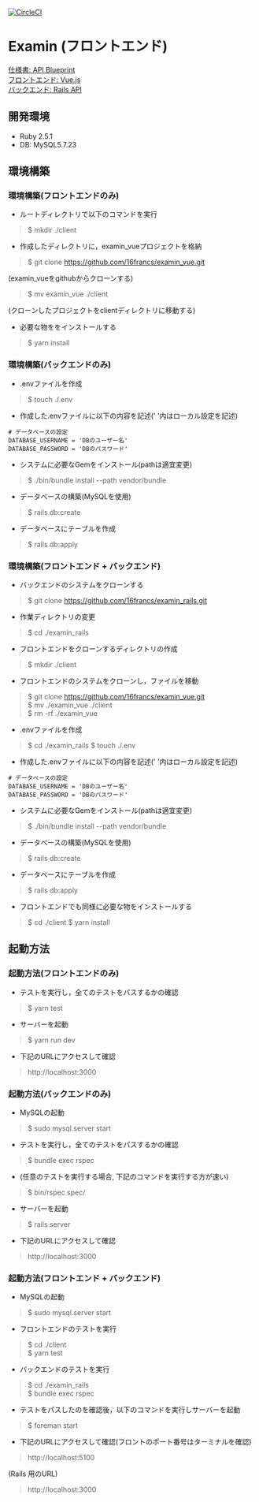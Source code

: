 [![CircleCI]()]()

# Examin (フロントエンド)

[仕様書: API Blueprint](https://github.com/16francs/examin_blueprint)     
[フロントエンド: Vue.js](https://github.com/16francs/examin_vue)     
[バックエンド: Rails API](https://github.com/16francs/examin_rails)

## 開発環境

* Ruby 2.5.1
* DB: MySQL5.7.23

## 環境構築

### 環境構築(フロントエンドのみ)

* ルートディレクトリで以下のコマンドを実行

> $ mkdir ./client

* 作成したディレクトリに，examin_vueプロジェクトを格納

> $ git clone https://github.com/16francs/examin_vue.git

(examin_vueをgithubからクローンする)

> $ mv examin_vue ./client

(クローンしたプロジェクトをclientディレクトリに移動する)

* 必要な物ををインストールする

> $ yarn install

### 環境構築(バックエンドのみ)

* .envファイルを作成

> $ touch ./.env

* 作成した.envファイルに以下の内容を記述(' '内はローカル設定を記述)

```text:.env
# データベースの設定
DATABASE_USERNAME = 'DBのユーザー名'
DATABASE_PASSWORD = 'DBのパスワード'
```

* システムに必要なGemをインストール(pathは適宜変更)

> $ ./bin/bundle install --path vendor/bundle

* データベースの構築(MySQLを使用)

> $ rails db:create

* データベースにテーブルを作成

> $ rails db:apply


### 環境構築(フロントエンド + バックエンド)

* バックエンドのシステムをクローンする

> $ git clone https://github.com/16francs/examin_rails.git

* 作業ディレクトリの変更

> $ cd ./examin_rails

* フロントエンドをクローンするディレクトリの作成

> $ mkdir ./client

* フロントエンドのシステムをクローンし，ファイルを移動

> $ git clone https://github.com/16francs/examin_vue.git    
> $ mv ./examin_vue ./client    
> $ rm -rf ./examin_vue

* .envファイルを作成

> $ cd ./examin_rails
> $ touch ./.env

* 作成した.envファイルに以下の内容を記述(' '内はローカル設定を記述)

```text:.env
# データベースの設定
DATABASE_USERNAME = 'DBのユーザー名'
DATABASE_PASSWORD = 'DBのパスワード'
```

* システムに必要なGemをインストール(pathは適宜変更)

> $ ./bin/bundle install --path vendor/bundle

* データベースの構築(MySQLを使用)

> $ rails db:create

* データベースにテーブルを作成

> $ rails db:apply

* フロントエンドでも同様に必要な物をインストールする

> $ cd ./client
> $ yarn install

## 起動方法

### 起動方法(フロントエンドのみ)

* テストを実行し，全てのテストをパスするかの確認

> $ yarn test

* サーバーを起動

> $ yarn run dev

* 下記のURLにアクセスして確認

> http://localhost:3000

### 起動方法(バックエンドのみ)

* MySQLの起動

> $ sudo mysql.server start

* テストを実行し，全てのテストをパスするかの確認

> $ bundle exec rspec

* (任意のテストを実行する場合, 下記のコマンドを実行する方が速い)

> $ bin/rspec spec/

* サーバーを起動

> $ rails server

* 下記のURLにアクセスして確認

> http://localhost:3000


### 起動方法(フロントエンド + バックエンド)

* MySQLの起動

> $ sudo mysql.server start

* フロントエンドのテストを実行

> $ cd ./client   
> $ yarn test

* バックエンドのテストを実行

> $ cd ./examin_rails   
> $ bundle exec rspec

* テストをパスしたのを確認後，以下のコマンドを実行しサーバーを起動

> $ foreman start

* 下記のURLにアクセスして確認(フロントのポート番号はターミナルを確認)

> http://localhost:5100

(Rails 用のURL)

> http://localhost:3000

